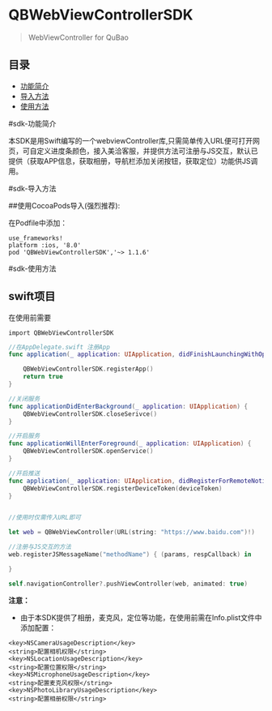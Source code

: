 # QBWebViewControllerSDK

> WebViewController for QuBao

## 目录
* [功能简介](#sdk-功能简介)
* [导入方法](#sdk-导入方法)
* [使用方法](#sdk-使用方法)

#sdk-功能简介

本SDK是用Swift编写的一个webviewController库,只需简单传入URL便可打开网页，可自定义进度条颜色，接入美洽客服，并提供方法可注册与JS交互，默认已提供（获取APP信息，获取相册，导航栏添加关闭按钮，获取定位）功能供JS调用。


#sdk-导入方法

##使用CocoaPods导入(强烈推荐):

在Podfile中添加：

```
use_frameworks!
platform :ios, '8.0'
pod 'QBWebViewControllerSDK','~> 1.1.6'
```



#sdk-使用方法

## swift项目

在使用前需要

```
import QBWebViewControllerSDK
```

```swift
//在AppDelegate.swift 注册App
func application(_ application: UIApplication, didFinishLaunchingWithOptions launchOptions: [UIApplicationLaunchOptionsKey: Any]?) -> Bool {

    QBWebViewControllerSDK.registerApp()
    return true
}

//关闭服务
func applicationDidEnterBackground(_ application: UIApplication) {
    QBWebViewControllerSDK.closeSerivce()
}

//开启服务
func applicationWillEnterForeground(_ application: UIApplication) {
    QBWebViewControllerSDK.openService()
}

//开启推送
func application(_ application: UIApplication, didRegisterForRemoteNotificationsWithDeviceToken deviceToken: Data) {
    QBWebViewControllerSDK.registerDeviceToken(deviceToken)
}

```

```swift

//使用时仅需传入URL即可

let web = QBWebViewController(URL(string: "https://www.baidu.com")!)

//注册与JS交互的方法
web.registerJSMessageName("methodName") { (params, respCallback) in

}

self.navigationController?.pushViewController(web, animated: true)

```

**注意：**
* 由于本SDK提供了相册，麦克风，定位等功能，在使用前需在Info.plist文件中添加配置：

```
<key>NSCameraUsageDescription</key>
<string>配置相机权限</string>
<key>NSLocationUsageDescription</key>
<string>配置位置权限</string>
<key>NSMicrophoneUsageDescription</key>
<string>配置麦克风权限</string>
<key>NSPhotoLibraryUsageDescription</key>
<string>配置相册权限</string>
```



